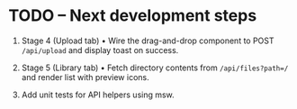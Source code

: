 # TODO – Next development steps

1. Stage 4 (Upload tab)
   • Wire the drag-and-drop component to POST `/api/upload` and display toast on success.

2. Stage 5 (Library tab)
   • Fetch directory contents from `/api/files?path=/` and render list with preview icons.

3. Add unit tests for API helpers using msw.
